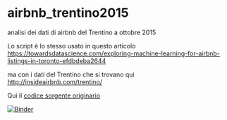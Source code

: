 # airbnb_trentino2015
analisi dei dati di airbnb del Trentino a ottobre 2015

Lo script è lo stesso usato in questo articolo
https://towardsdatascience.com/exploring-machine-learning-for-airbnb-listings-in-toronto-efdbdeba2644

ma con i dati del Trentino che si trovano qui
http://insideairbnb.com/trentino/

Qui il [codice sorgente originario](https://github.com/susanli2016/Machine-Learning-with-Python/blob/master/Airbnb%20Listing%20Toronto.ipynb)


[![Binder](https://mybinder.org/badge_logo.svg)](https://mybinder.org/v2/gh/napo/airbnb_trentino2015/master)
